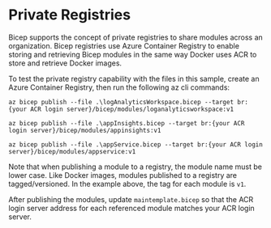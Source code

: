 # Private Registries
Bicep supports the concept of private registries to share modules across an organization.  Bicep registries use Azure Container Registry to enable storing and retrieving Bicep modules in the same way Docker uses ACR to store and retrieve Docker images.

To test the private registry capability with the files in this sample, create an Azure Container Registry, then run the following az cli commands:

```
az bicep publish --file .\logAnalyticsWorkspace.bicep --target br:{your ACR login server}/bicep/modules/loganalyticsworkspace:v1

az bicep publish --file .\appInsights.bicep --target br:{your ACR login server}/bicep/modules/appinsights:v1

az bicep publish --file .\appService.bicep --target br:{your ACR login server}/bicep/modules/appservice:v1
```
Note that when publishing a module to a registry, the module name must be lower case.  Like Docker images, modules published to a registry are tagged/versioned.  In the example above, the tag for each module is ```v1```.

After publishing the modules, update ```maintemplate.bicep``` so that the ACR login server address for each referenced module matches your ACR login server.